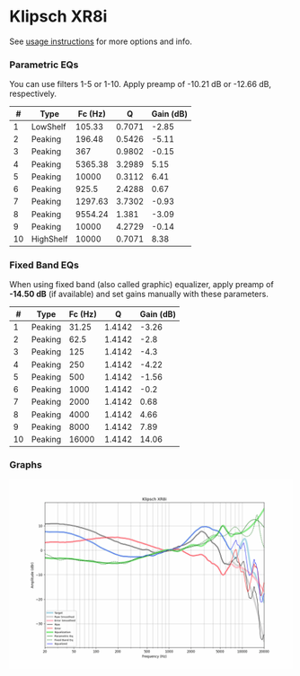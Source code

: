 # Klipsch XR8i
See [usage instructions](https://github.com/jaakkopasanen/AutoEq#usage) for more options and info.

### Parametric EQs
You can use filters 1-5 or 1-10. Apply preamp of -10.21 dB or -12.66 dB, respectively.

|   # | Type      |   Fc (Hz) |      Q |   Gain (dB) |
|-----|-----------|-----------|--------|-------------|
|   1 | LowShelf  |    105.33 | 0.7071 |       -2.85 |
|   2 | Peaking   |    196.48 | 0.5426 |       -5.11 |
|   3 | Peaking   |    367    | 0.9802 |       -0.15 |
|   4 | Peaking   |   5365.38 | 3.2989 |        5.15 |
|   5 | Peaking   |  10000    | 0.3112 |        6.41 |
|   6 | Peaking   |    925.5  | 2.4288 |        0.67 |
|   7 | Peaking   |   1297.63 | 3.7302 |       -0.93 |
|   8 | Peaking   |   9554.24 | 1.381  |       -3.09 |
|   9 | Peaking   |  10000    | 4.2729 |       -0.14 |
|  10 | HighShelf |  10000    | 0.7071 |        8.38 |

### Fixed Band EQs
When using fixed band (also called graphic) equalizer, apply preamp of **-14.50 dB** (if available) and set gains manually with these parameters.

|   # | Type    |   Fc (Hz) |      Q |   Gain (dB) |
|-----|---------|-----------|--------|-------------|
|   1 | Peaking |     31.25 | 1.4142 |       -3.26 |
|   2 | Peaking |     62.5  | 1.4142 |       -2.8  |
|   3 | Peaking |    125    | 1.4142 |       -4.3  |
|   4 | Peaking |    250    | 1.4142 |       -4.22 |
|   5 | Peaking |    500    | 1.4142 |       -1.56 |
|   6 | Peaking |   1000    | 1.4142 |       -0.2  |
|   7 | Peaking |   2000    | 1.4142 |        0.68 |
|   8 | Peaking |   4000    | 1.4142 |        4.66 |
|   9 | Peaking |   8000    | 1.4142 |        7.89 |
|  10 | Peaking |  16000    | 1.4142 |       14.06 |

### Graphs
![](./Klipsch%20XR8i.png)
